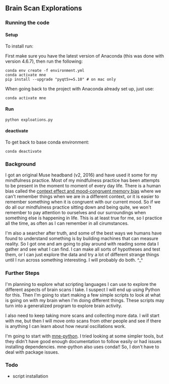 ## Brain Scan Explorations

### Running the code

#### Setup

To install run:

First make sure you have the latest version of Anaconda (this was done with version 4.6.7), then run the following:

```
conda env create -f environment.yml
conda activate mne
pip install --upgrade "pyqt5>=5.10" # on mac only
```

When going back to the project with Anaconda already set up, just use:

```
conda activate mne
```

#### Run

```
python exploations.py
```

#### deactivate

To get back to base conda environment:
```
conda deactivate
```

### Background

I got an original Muse headband (v2, 2016) and have used it some for my mindfulness practice. Most of my mindfulness practice has been attempts to be present in the moment to moment of every day life. There is a human bias called the [context effect and mood-congruent memory bias](https://en.wikipedia.org/wiki/Cue-dependent_forgetting) where we can't remember things when we are in a different context, or it is easier to remember something when it is congruent with our current mood. So if we do all our mindfulness practice sitting down and being quite, we won't remember to pay attention to ourselves and our surroundings when something else is happening in life. This is at least true for me, so I practice all the time, as often as I can remember in all cirumstances.

I'm also a searcher after truth, and some of the best ways we humans have found to understand something is by building machines that can measure reality. So I got one and am going to play around with reading some data I gather and see what I can find. I can make all sorts of hypotheses and test them, or I can just explore the data and try a lot of different strange things until I run across something interesting. I will probably do both. \^\_\^

### Further Steps

I'm planning to explore what scripting languages I can use to explore the different aspects of brain scans I take. I suspect I will end up using Python for this. Then I'm going to start making a few simple scripts to look at what is going on with my brain when I'm doing different things. These scripts may turn into a generalized program to explore brain activity.

I also need to keep taking more scans and collecting more data. I will start with me, but then I will move onto scans from other people and see if there is anything I can learn about how neural oscillations work.

I'm going to start with [mne-python](https://github.com/mne-tools/mne-python). I tried looking at some simpler tools, but they didn't have good enough documentation to follow easily or had issues installing dependencies. mne-python also uses conda!! So, I don't have to deal with package issues.


### Todo

- script installation
